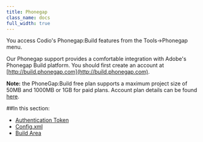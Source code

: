 ```yaml
---
title: Phonegap
class_name: docs
full_width: true
---
```


You access Codio's Phonegap:Build features from the Tools->Phonegap menu.

Our Phonegap support provides a comfortable integration with Adobe's Phonegap Build platform. You should first create an account at [http://build.phonegap.com](http://build.phonegap.com).

**Note:** the PhoneGap:Build free plan supports a maximum project size of 50MB and 1000MB or 1GB for paid plans. Account plan details can be found [here](https://build.phonegap.com/plans).  

##In this section:
- [Authentication Token](/docs/ide/tools/phonegap/authtoken)
- [Config.xml](/docs/ide/tools/phonegap/config)
- [Build Area](/docs/ide/tools/phonegap/build)


